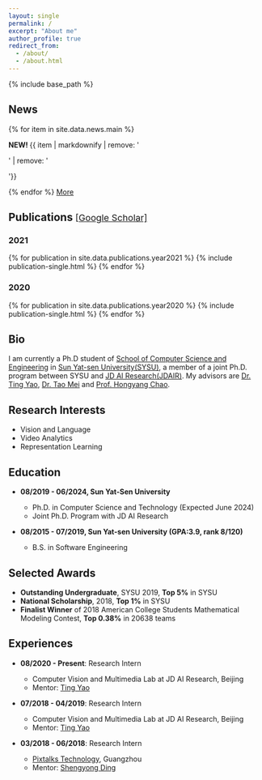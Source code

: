 ```yaml
---
layout: single
permalink: /
excerpt: "About me"
author_profile: true
redirect_from: 
  - /about/
  - /about.html
---
```


{% include base_path %}

<h2>News</h2>
<div id="news">
  {% for item in site.data.news.main %}
  <p><strong><font class="new">NEW! </font></strong>{{ item | markdownify | remove: '<p>' | remove: '</p>'}}</p>
  {% endfor %}
  <a href="#" onclick="hideBlock('news'); showBlock('allnews'); return false;" class="btn btn--inverse">More</a>
</div>
<div id="allnews" style="display: none;">
  {% for item in site.data.news.all %}
  <p><strong><font class="new">NEW! </font></strong>{{ item | markdownify | remove: '<p>' | remove: '</p>'}}</p>
  {% endfor %}
  <a href="#" onclick="hideBlock('allnews'); showBlock('news'); return false;" class="btn btn--inverse">Less</a>
</div>

<h2 style="clear: both;" id="publications">Publications <a href="https://scholar.google.com/citations?user=PMgCjQcAAAAJ" style="font-size: 0.85em; font-weight: normal;">[Google Scholar]</a></h2>

<h3>2021</h3>
{% for publication in site.data.publications.year2021 %}
  {% include publication-single.html %}
{% endfor %}
<div style="clear: both;"></div>

<h3>2020</h3>
{% for publication in site.data.publications.year2020 %}
  {% include publication-single.html %}
{% endfor %}
<div style="clear: both;"></div>

<h2 style="clear: both;" id="bio">Bio</h2>

I am currently a Ph.D student of [School of Computer Science and Engineering](https://cse.sysu.edu.cn/) in [Sun Yat-sen University(SYSU)](http://www.sysu.edu.cn/2012/en/index.htm), a member of a joint Ph.D. program between SYSU and [JD AI Research(JDAIR)](https://air.jd.com/#index). My advisors are [Dr. Ting Yao](http://tingyao.deepfun.club/), [Dr. Tao Mei](https://taomei.me/) and [Prof. Hongyang Chao](https://cse.sysu.edu.cn/content/2508).

<h2 style="clear: both;" >Research Interests</h2>

* Vision and Language
* Video Analytics
* Representation Learning

<h2 style="clear: both;">Education</h2>

* **08/2019 - 06/2024, Sun Yat-Sen University**
  * Ph.D. in Computer Science and Technology (Expected June 2024)
  * Joint Ph.D. Program with JD AI Research

* **08/2015 - 07/2019, Sun Yat-sen University (GPA:3.9, rank 8/120)**
  * B.S. in Software Engineering

<h2 style="clear: both;">Selected Awards</h2>

* **Outstanding Undergraduate**, SYSU 2019, **Top 5%** in SYSU
* **National Scholarship**, 2018, **Top 1%** in SYSU
* **Finalist Winner** of 2018 American College Students Mathematical Modeling Contest, **Top 0.38%** in 20638 teams

<h2 style="clear: both;">Experiences</h2>

* **08/2020 - Present**: Research Intern
  * Computer Vision and Multimedia Lab at JD AI Research, Beijing
  * Mentor: [Ting Yao](http://tingyao.deepfun.club/)

* **07/2018 - 04/2019**: Research Intern
  * Computer Vision and Multimedia Lab at JD AI Research, Beijing
  * Mentor: [Ting Yao](http://tingyao.deepfun.club/)

* **03/2018 - 06/2018**: Research Intern
  * [Pixtalks Technology](http://www.pixtalks.com/home), Guangzhou
  * Mentor: [Shengyong Ding](https://dblp.uni-trier.de/pers/hd/d/Ding:Shengyong)


